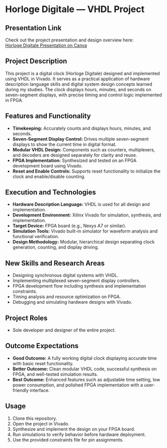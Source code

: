 # Horloge Digitale — VHDL Project

## Presentation Link

Check out the project presentation and design overview here:  
[Horloge Digitale Presentation on Canva](https://www.canva.com/design/DAGjkuY9CuU/3aqjEsbIg8dohLzr9mm8pg/edit)

## Project Description

This project is a digital clock (Horloge Digitale) designed and implemented using VHDL in Vivado. It serves as a practical application of hardware description language skills and digital system design concepts learned during my studies. The clock displays hours, minutes, and seconds on seven-segment displays, with precise timing and control logic implemented in FPGA.

## Features and Functionality

- **Timekeeping:** Accurately counts and displays hours, minutes, and seconds.
- **Seven-Segment Display Control:** Drives multiple seven-segment displays to show the current time in digital format.
- **Modular VHDL Design:** Components such as counters, multiplexers, and decoders are designed separately for clarity and reuse.
- **FPGA Implementation:** Synthesized and tested on an FPGA development board using Vivado.
- **Reset and Enable Controls:** Supports reset functionality to initialize the clock and enable/disable counting.

## Execution and Technologies

- **Hardware Description Language:** VHDL is used for all design and implementation.
- **Development Environment:** Xilinx Vivado for simulation, synthesis, and implementation.
- **Target Device:** FPGA board (e.g., Nexys A7 or similar).
- **Simulation Tools:** Vivado built-in simulator for waveform analysis and functional verification.
- **Design Methodology:** Modular, hierarchical design separating clock generation, counting, and display driving.

## New Skills and Research Areas

- Designing synchronous digital systems with VHDL.
- Implementing multiplexed seven-segment display controllers.
- FPGA development flow including synthesis and implementation constraints.
- Timing analysis and resource optimization on FPGA.
- Debugging and simulating hardware designs with Vivado.

## Project Roles

- Sole developer and designer of the entire project.

## Outcome Expectations

- **Good Outcome:** A fully working digital clock displaying accurate time with basic reset functionality.
- **Better Outcome:** Clean modular VHDL code, successful synthesis on FPGA, and well-tested simulation results.
- **Best Outcome:** Enhanced features such as adjustable time setting, low power consumption, and polished FPGA implementation with a user-friendly interface.

## Usage

1. Clone this repository.
2. Open the project in Vivado.
3. Synthesize and implement the design on your FPGA board.
4. Run simulations to verify behavior before hardware deployment.
5. Use the provided constraints file for pin assignments.
